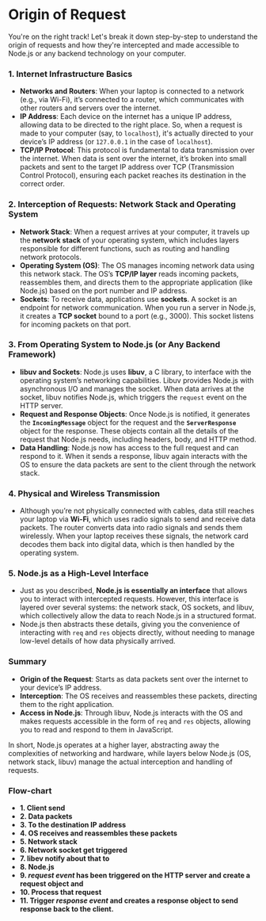 # Origin of Request

You're on the right track! Let's break it down step-by-step to understand the origin of requests and how they're intercepted and made accessible to Node.js or any backend technology on your computer.

### 1. **Internet Infrastructure Basics**

- **Networks and Routers**: When your laptop is connected to a network (e.g., via Wi-Fi), it’s connected to a router, which communicates with other routers and servers over the internet.
- **IP Address**: Each device on the internet has a unique IP address, allowing data to be directed to the right place. So, when a request is made to your computer (say, to `localhost`), it's actually directed to your device’s IP address (or `127.0.0.1` in the case of `localhost`).
- **TCP/IP Protocol**: This protocol is fundamental to data transmission over the internet. When data is sent over the internet, it’s broken into small packets and sent to the target IP address over TCP (Transmission Control Protocol), ensuring each packet reaches its destination in the correct order.

### 2. **Interception of Requests: Network Stack and Operating System**

- **Network Stack**: When a request arrives at your computer, it travels up the **network stack** of your operating system, which includes layers responsible for different functions, such as routing and handling network protocols.
- **Operating System (OS)**: The OS manages incoming network data using this network stack. The OS’s **TCP/IP layer** reads incoming packets, reassembles them, and directs them to the appropriate application (like Node.js) based on the port number and IP address.
- **Sockets**: To receive data, applications use **sockets**. A socket is an endpoint for network communication. When you run a server in Node.js, it creates a **TCP socket** bound to a port (e.g., 3000). This socket listens for incoming packets on that port.

### 3. **From Operating System to Node.js (or Any Backend Framework)**

- **libuv and Sockets**: Node.js uses **libuv**, a C library, to interface with the operating system’s networking capabilities. Libuv provides Node.js with asynchronous I/O and manages the socket. When data arrives at the socket, libuv notifies Node.js, which triggers the `request` event on the HTTP server.
- **Request and Response Objects**: Once Node.js is notified, it generates the **`IncomingMessage`** object for the request and the **`ServerResponse`** object for the response. These objects contain all the details of the request that Node.js needs, including headers, body, and HTTP method.
- **Data Handling**: Node.js now has access to the full request and can respond to it. When it sends a response, libuv again interacts with the OS to ensure the data packets are sent to the client through the network stack.

### 4. **Physical and Wireless Transmission**

- Although you’re not physically connected with cables, data still reaches your laptop via **Wi-Fi**, which uses radio signals to send and receive data packets. The router converts data into radio signals and sends them wirelessly. When your laptop receives these signals, the network card decodes them back into digital data, which is then handled by the operating system.

### 5. **Node.js as a High-Level Interface**

- Just as you described, **Node.js is essentially an interface** that allows you to interact with intercepted requests. However, this interface is layered over several systems: the network stack, OS sockets, and libuv, which collectively allow the data to reach Node.js in a structured format.
- Node.js then abstracts these details, giving you the convenience of interacting with `req` and `res` objects directly, without needing to manage low-level details of how data physically arrived.

### Summary

- **Origin of the Request**: Starts as data packets sent over the internet to your device’s IP address.
- **Interception**: The OS receives and reassembles these packets, directing them to the right application.
- **Access in Node.js**: Through libuv, Node.js interacts with the OS and makes requests accessible in the form of `req` and `res` objects, allowing you to read and respond to them in JavaScript.

In short, Node.js operates at a higher layer, abstracting away the complexities of networking and hardware, while layers below Node.js (OS, network stack, libuv) manage the actual interception and handling of requests.

### Flow-chart

- **1. Client send**
- **2. Data packets**
- **3. To the destination IP address**
- **4. OS receives and reassembles these packets**
- **5. Network stack**
- **6. Network socket get triggered**
- **7. libev notify about that to**
- **8. Node.js**
- **9. _request event_ has been triggered on the HTTP server and create a request object and**
- **10. Process that request**
- **11. Trigger _response event_ and creates a response object to send response back to the client.**

